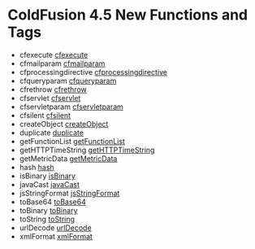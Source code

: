 # ColdFusion 4.5 New Functions and Tags

- cfexecute [cfexecute](tags/cfexecute.md)
- cfmailparam [cfmailparam](tags/cfmailparam.md)
- cfprocessingdirective [cfprocessingdirective](tags/cfprocessingdirective.md)
- cfqueryparam [cfqueryparam](tags/cfqueryparam.md)
- cfrethrow [cfrethrow](tags/cfrethrow.md)
- cfservlet [cfservlet](tags/cfservlet.md)
- cfservletparam [cfservletparam](tags/cfservletparam.md)
- cfsilent [cfsilent](tags/cfsilent.md)
- createObject [createObject](functions/createObject.md)
- duplicate [duplicate](functions/duplicate.md)
- getFunctionList [getFunctionList](functions/getFunctionList.md)
- getHTTPTimeString [getHTTPTimeString](functions/getHTTPTimeString.md)
- getMetricData [getMetricData](functions/getMetricData.md)
- hash [hash](functions/hash.md)
- isBinary [isBinary](functions/isBinary.md)
- javaCast [javaCast](functions/javaCast.md)
- jsStringFormat [jsStringFormat](functions/jsStringFormat.md)
- toBase64 [toBase64](functions/toBase64.md)
- toBinary [toBinary](functions/toBinary.md)
- toString [toString](functions/toString.md)
- urlDecode [urlDecode](functions/urlDecode.md)
- xmlFormat [xmlFormat](functions/xmlFormat.md)
